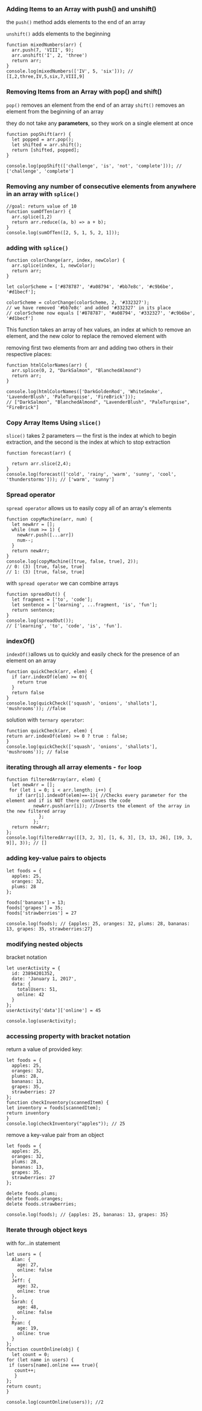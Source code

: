 ### Adding Items to an Array with push() and unshift()

the `push()` method adds elements to the end of an array

`unshift()` adds elements to the beginning

```
function mixedNumbers(arr) {
  arr.push(7, 'VIII', 9);
  arr.unshift('I', 2, 'three')
  return arr;
}
console.log(mixedNumbers(['IV', 5, 'six'])); // [I,2,three,IV,5,six,7,VIII,9]
```
### Removing Items from an Array with pop() and shift()

`pop()` removes an element from the end of an array
`shift()` removes an element from the beginning of an array

they do not take any **parameters**, so they work on a single element at once

```
function popShift(arr) {
  let popped = arr.pop(); 
  let shifted = arr.shift(); 
  return [shifted, popped];
}

console.log(popShift(['challenge', 'is', 'not', 'complete'])); // ['challenge', 'complete']
```
### Removing any number of consecutive elements from anywhere in an array with `splice()`

```
//goal: return value of 10
function sumOfTen(arr) {
  arr.splice(1,2)
  return arr.reduce((a, b) => a + b);
}
console.log(sumOfTen([2, 5, 1, 5, 2, 1]));
```

### adding with `splice()`
```
function colorChange(arr, index, newColor) {
  arr.splice(index, 1, newColor);
  return arr;
}

let colorScheme = ['#878787', '#a08794', '#bb7e8c', '#c9b6be', '#d1becf'];

colorScheme = colorChange(colorScheme, 2, '#332327');
// we have removed '#bb7e8c' and added '#332327' in its place
// colorScheme now equals ['#878787', '#a08794', '#332327', '#c9b6be', '#d1becf']
```
This function takes an array of hex values, an index at which to remove an element, and the new color to replace the removed element with

removing first two elements from arr and adding two others in their respective places:
```
function htmlColorNames(arr) {
  arr.splice(0, 2, "DarkSalmon", "BlanchedAlmond")
  return arr;
} 
 
console.log(htmlColorNames(['DarkGoldenRod', 'WhiteSmoke', 'LavenderBlush', 'PaleTurqoise', 'FireBrick']));
// ["DarkSalmon", "BlanchedAlmond", "LavenderBlush", "PaleTurqoise", "FireBrick"]
```

### Copy Array Items Using `slice()`

`slice()` takes 2 parameters — the first is the index at which to begin extraction, and the second is the index at which to stop extraction
```
function forecast(arr) {
  
  return arr.slice(2,4);
}
console.log(forecast(['cold', 'rainy', 'warm', 'sunny', 'cool', 'thunderstorms'])); // ['warm', 'sunny']
```
### Spread operator
`spread operator` allows us to easily copy all of an array's elements
```
function copyMachine(arr, num) {
  let newArr = [];
  while (num >= 1) {
    newArr.push([...arr])
    num--;
  }
  return newArr;
}
console.log(copyMachine([true, false, true], 2));
// 0: (3) [true, false, true]
// 1: (3) [true, false, true]
```
with `spread operator` we can combine arrays
```
function spreadOut() {
  let fragment = ['to', 'code'];
  let sentence = ['learning', ...fragment, 'is', 'fun']; 
  return sentence;
}
console.log(spreadOut()); 
// ['learning', 'to', 'code', 'is', 'fun'].
```
### indexOf()
`indexOf()`allows us to quickly and easily check for the presence of an element on an array
```
function quickCheck(arr, elem) {
  if (arr.indexOf(elem) >= 0){
    return true
  }
  return false
}
console.log(quickCheck(['squash', 'onions', 'shallots'], 'mushrooms')); //false
```
solution with `ternary operator`:
```
function quickCheck(arr, elem) {
return arr.indexOf(elem) >= 0 ? true : false;
}
console.log(quickCheck(['squash', 'onions', 'shallots'], 'mushrooms')); // false
```
### iterating through all array elements - `for` loop

```
function filteredArray(arr, elem) {
  let newArr = [];
 for (let i = 0; i < arr.length; i++) { 
    if (arr[i].indexOf(elem)==-1){ //Checks every parameter for the element and if is NOT there continues the code
          newArr.push(arr[i]); //Inserts the element of the array in the new filtered array
            };
          };
  return newArr;
};
console.log(filteredArray([[3, 2, 3], [1, 6, 3], [3, 13, 26], [19, 3, 9]], 3)); // []
```
### adding key-value pairs to objects
```
let foods = {
  apples: 25,
  oranges: 32,
  plums: 28
};

foods['bananas'] = 13;
foods['grapes'] = 35;
foods['strawberries'] = 27 

console.log(foods); // {apples: 25, oranges: 32, plums: 28, bananas: 13, grapes: 35, strawberries:27}
```

### modifying nested objects
bracket notation
```
let userActivity = {
  id: 23894201352,
  date: 'January 1, 2017',
  data: {
    totalUsers: 51,
    online: 42
  }
};
userActivity['data']['online'] = 45

console.log(userActivity);
```
### accessing property with bracket notation
return a value of provided key:
```
let foods = {
  apples: 25,
  oranges: 32,
  plums: 28,
  bananas: 13,
  grapes: 35,
  strawberries: 27
};
function checkInventory(scannedItem) {
let inventory = foods[scannedItem];
return inventory
}
console.log(checkInventory("apples")); // 25
```
remove a key-value pair from an object
```
let foods = {
  apples: 25,
  oranges: 32,
  plums: 28,
  bananas: 13,
  grapes: 35,
  strawberries: 27
};

delete foods.plums;
delete foods.oranges;
delete foods.strawberries;

console.log(foods); // {apples: 25, bananas: 13, grapes: 35}
```
### Iterate through object keys
with for...in statement
```
let users = {
  Alan: {
    age: 27,
    online: false
  },
  Jeff: {
    age: 32,
    online: true
  },
  Sarah: {
    age: 48,
    online: false
  },
  Ryan: {
    age: 19,
    online: true
  }
};
function countOnline(obj) {
  let count = 0;
for (let name in users) {
 if (users[name].online === true){
   count++;
   }
};
return count;
}

console.log(countOnline(users)); //2
```